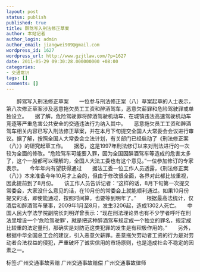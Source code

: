 ```yaml
---
layout: post
status: publish
published: true
title: 醉驾写入刑法修正草案
author: 本站记者
author_login: admin
author_email: jiangwei909@gmail.com
wordpress_id: 1627
wordpress_url: http://www.gzjtlaw.com/?p=1627
date: 2011-05-29 09:30:28.000000000 +08:00
categories:
- 交通常识
tags: []
comments: []
---
```

　　醉驾写入刑法修正草案　　一位参与刑法修正案（八）草案起草的人士表示，第八次修正草案涉及恶意拖欠员工工资和醉酒驾车，恶意欠薪罪和危险驾驶罪或单独设立。　　据了解，危险驾驶罪将醉酒驾驶机动车、在城镇违法高速驾驶机动车竞逐等严重危害公共安全的交通违法行为纳入其中。　　恶意拖欠员工工资和醉酒驾车相关内容已写入刑法修正草案，并在本月下旬提交全国人大常委会会议进行审议。据了解，按照全国人大常委会立法计划，有关部门已经启动了《刑法修正案（八）》的研究起草工作。　　据悉，这是1997年刑法修订以来对刑法进行的一次较为全面的修改。&ldquo;危险驾车可能要入罪，因为全国因醉酒驾车等造成的危害太多了，这个一般都可以理解的，全国人大法工委也有这个意见。&rdquo;一位参加修订的专家表示。　　今年年内有望获得通过　　据法工委一位工作人员透露，《刑法修正案（八）》本来准备今年10月才上会的，但由于修改很全面，各界对此都比较重视，因此提前到了8月份。　　该工作人员告诉记者：&ldquo;这样的话，8月下旬第一次提交常委会，大家没什么意见的话，在10月份的常委会上就能顺利通过。如果10月份提交的话，即使能通过，按照时间算，也要等到明年了。&rdquo;　　根据最高法统计，仅酒后和醉酒驾车肇事，2009年1月至8月，发生3206起，造成1302人死亡。　　中国人民大学法学院副院长刘明详曾表示：&ldquo;现在刑法理论界也有不少学者呼吁在刑法里增设一个&lsquo;危险驾驶罪&rsquo;，就是把这种醉酒驾车规定成一个独立的罪名，规定成比较重的法定量刑，那确实是对防范这类犯罪的发生是有积极作用的。&rdquo;　　另外，根据中华全国总工会的建议，引入恶意欠薪罪。恶意拖欠劳动者工资的行为是对劳动者合法权益的侵犯，严重破坏了诚实信用的市场原则，也是造成社会不稳定的因素之一。标签:广州交通事故索赔 广州交通事故赔偿 广州交通事故律师
